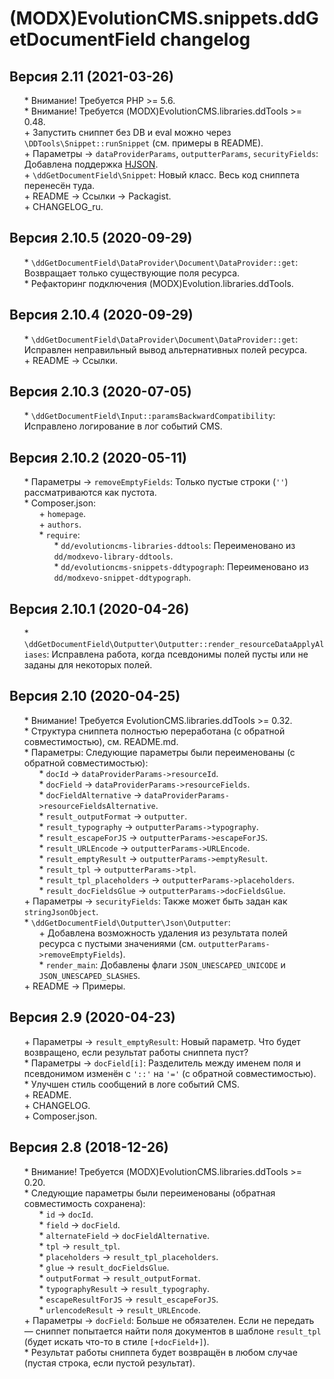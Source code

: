 # (MODX)EvolutionCMS.snippets.ddGetDocumentField changelog


## Версия 2.11 (2021-03-26)
* \* Внимание! Требуется PHP >= 5.6.
* \* Внимание! Требуется (MODX)EvolutionCMS.libraries.ddTools >= 0.48.
* \+ Запустить сниппет без DB и eval можно через `\DDTools\Snippet::runSnippet` (см. примеры в README).
* \+ Параметры → `dataProviderParams`, `outputterParams`, `securityFields`: Добавлена поддержка [HJSON](https://hjson.github.io/).
* \+ `\ddGetDocumentField\Snippet`: Новый класс. Весь код сниппета перенесён туда.
* \+ README → Ссылки → Packagist.
* \+ CHANGELOG_ru.


## Версия 2.10.5 (2020-09-29)
* \* `\ddGetDocumentField\DataProvider\Document\DataProvider::get`: Возвращает только существующие поля ресурса.
* \* Рефакторинг подключения (MODX)Evolution.libraries.ddTools.


## Версия 2.10.4 (2020-09-29)
* \* `\ddGetDocumentField\DataProvider\Document\DataProvider::get`: Исправлен неправильный вывод альтернативных полей ресурса.
* \+ README → Ссылки.


## Версия 2.10.3 (2020-07-05)
* \* `\ddGetDocumentField\Input::paramsBackwardCompatibility`: Исправлено логирование в лог событий CMS.


## Версия 2.10.2 (2020-05-11)
* \* Параметры → `removeEmptyFields`: Только пустые строки (`''`) рассматриваются как пустота.
* \* Composer.json:
	* \+ `homepage`.
	* \+ `authors`.
	* \* `require`:
		* \* `dd/evolutioncms-libraries-ddtools`: Переименовано из `dd/modxevo-library-ddtools`.
		* \* `dd/evolutioncms-snippets-ddtypograph`: Переименовано из `dd/modxevo-snippet-ddtypograph`.


## Версия 2.10.1 (2020-04-26)
* \* `\ddGetDocumentField\Outputter\Outputter::render_resourceDataApplyAliases`: Исправлена работа, когда псевдонимы полей пусты или не заданы для некоторых полей.


## Версия 2.10 (2020-04-25)
* \* Внимание! Требуется EvolutionCMS.libraries.ddTools >= 0.32.
* \* Структура сниппета полностью переработана (с обратной совместимостью), см. README.md.
* \* Параметры: Следующие параметры были переименованы (с обратной совместимостью):
	* \* `docId` → `dataProviderParams->resourceId`.
	* \* `docField` → `dataProviderParams->resourceFields`.
	* \* `docFieldAlternative` → `dataProviderParams->resourceFieldsAlternative`.
	* \* `result_outputFormat` → `outputter`.
	* \* `result_typography` → `outputterParams->typography`.
	* \* `result_escapeForJS` → `outputterParams->escapeForJS`.
	* \* `result_URLEncode` → `outputterParams->URLEncode`.
	* \* `result_emptyResult` → `outputterParams->emptyResult`.
	* \* `result_tpl` → `outputterParams->tpl`.
	* \* `result_tpl_placeholders` → `outputterParams->placeholders`.
	* \* `result_docFieldsGlue` → `outputterParams->docFieldsGlue`.
* \+ Параметры → `securityFields`: Также может быть задан как `stringJsonObject`.
* \* `\ddGetDocumentField\Outputter\Json\Outputter`:
	* \+ Добавлена возможность удаления из результата полей ресурса с пустыми значениями (см. `outputterParams->removeEmptyFields`).
	* \* `render_main`: Добавлены флаги `JSON_UNESCAPED_UNICODE` и `JSON_UNESCAPED_SLASHES`.
* \+ README → Примеры.


## Версия 2.9 (2020-04-23)
* \+ Параметры → `result_emptyResult`: Новый параметр. Что будет возвращено, если результат работы сниппета пуст?
* \* Параметры → `docField[i]`: Разделитель между именем поля и псевдонимом изменён с `'::'` на `'='` (с обратной совместимостью).
* \* Улучшен стиль сообщений в логе событий CMS.
* \+ README.
* \+ CHANGELOG.
* \+ Composer.json.


## Версия 2.8 (2018-12-26)
* \* Внимание! Требуется (MODX)EvolutionCMS.libraries.ddTools >= 0.20.
* \* Следующие параметры были переименованы (обратная совместимость сохранена):
	* \* `id` → `docId`.
	* \* `field` → `docField`.
	* \* `alternateField` → `docFieldAlternative`.
	* \* `tpl` → `result_tpl`.
	* \* `placeholders` → `result_tpl_placeholders`.
	* \* `glue` → `result_docFieldsGlue`.
	* \* `outputFormat` → `result_outputFormat`.
	* \* `typographyResult` → `result_typography`.
	* \* `escapeResultForJS` → `result_escapeForJS`.
	* \* `urlencodeResult` → `result_URLEncode`.
* \+ Параметры → `docField`: Больше не обязателен. Если не передать — сниппет попытается найти поля документов в шаблоне `result_tpl` (будет искать что-то в стиле `[+docField+]`).
* \* Результат работы сниппета будет возвращён в любом случае (пустая строка, если пустой результат).


<link rel="stylesheet" type="text/css" href="https://DivanDesign.ru/assets/files/ddMarkdown.css" />
<style>ul{list-style:none;}</style>